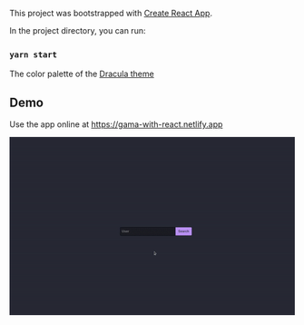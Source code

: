 This project was bootstrapped with [Create React App](https://github.com/facebook/create-react-app).

In the project directory, you can run:

### `yarn start`

The color palette of the [Dracula theme](https://draculatheme.com/contribute/#color-palette)

## Demo

Use the app online at https://gama-with-react.netlify.app

![Gama With React - Animated gif demo](demo/demo.gif)
